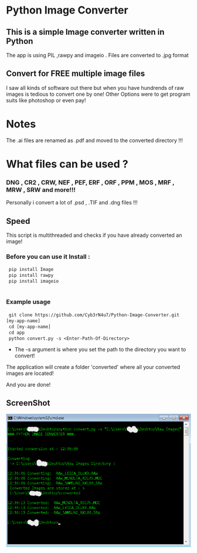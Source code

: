 # Python Image Converter


## This is a simple Image converter written in Python
The app is using PIL ,rawpy and imageio . 
Files are converted to .jpg format 

## Convert for FREE multiple image files
I saw all kinds of software out there but when you have hundrends of raw images is tedious to convert 
one by one! Other Options were to get program suits like photoshop or even pay! 
# Notes
The .ai files are renamed as .pdf and moved to the converted directory !!! 


# What files can be used ?
### DNG , CR2 , CRW, NEF , PEF, ERF , ORF , PPM , MOS , MRF , MRW , SRW and more!!!
Personally i convert a lot of .psd , .TIF and .dng files !!! 
## Speed
This script is multithreaded and checks if you have already converted an image!
### Before you can use it Install :
```
 pip install Image 
 pip install rawpy
 pip install imageio 
 
```
### Example usage

```
 git clone https://github.com/Cyb3rN4u7/Python-Image-Converter.git [my-app-name]
 cd [my-app-name]
 cd app
 python convert.py -s <Enter-Path-Of-Directory>
```
* The -s argument is where you set the path to the directory you want to convert! 

The application will create a folder 'converted' where all your converted images are located!

And you are done! 

## ScreenShot
<img src='app/img/sample.png' alt='Python Image Converter'>

